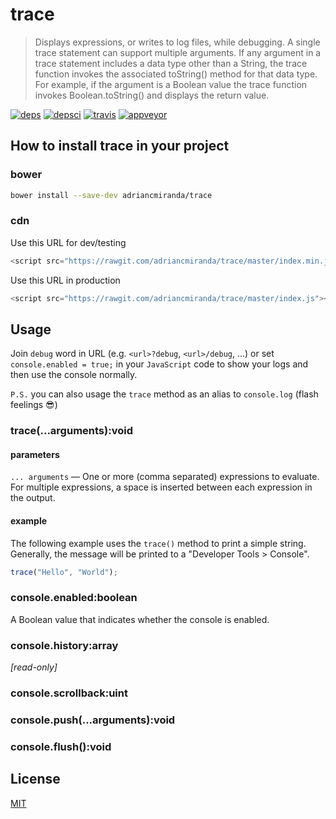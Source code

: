 trace
=====

> Displays expressions, or writes to log files, while debugging. A single trace statement can support multiple arguments. If any argument in a trace statement includes a data type other than a String, the trace function invokes the associated toString() method for that data type. For example, if the argument is a Boolean value the trace function invokes Boolean.toString() and displays the return value.

[![deps][deps]][deps-url]
[![depsci][depsci]][depsci-url]
[![travis][travis]][travis-url]
[![appveyor][appveyor]][appveyor-url]

## How to install __trace__ in your project

### bower

```bash
bower install --save-dev adriancmiranda/trace
```

### cdn

Use this URL for dev/testing

```javascript
<script src="https://rawgit.com/adriancmiranda/trace/master/index.min.js"></script>
```

Use this URL in production

```javascript
<script src="https://rawgit.com/adriancmiranda/trace/master/index.js"></script>
```

## Usage

Join `debug` word in URL (e.g. `<url>?debug`, `<url>/debug`, ...)  or set `console.enabled = true;`  in your `JavaScript` code to show your logs and then use the console normally.

`P.S.` you can also usage the `trace` method as an alias to `console.log` (flash feelings :sunglasses:)

### trace(...arguments):void

#### parameters

`... arguments` — One or more (comma separated) expressions to evaluate. For multiple expressions, a space is inserted between each expression in the output.


#### example

The following example uses the `trace()` method to print a simple string. Generally, the message will be printed to a "Developer Tools > Console".

```javascript
trace("Hello", "World");
```
### console.enabled:boolean
A Boolean value that indicates whether the console is enabled.

### console.history:array
_[read-only]_

### console.scrollback:uint

### console.push(...arguments):void

### console.flush():void

## License

[MIT][license-url]


<!-- links -->

[deps]: https://david-dm.org/adriancmiranda/trace.svg
[deps-url]: https://david-dm.org/adriancmiranda/trace

[depsci]: https://dependencyci.com/github/adriancmiranda/trace/badge
[depsci-url]: https://dependencyci.com/github/adriancmiranda/trace

[travis]: https://travis-ci.org/adriancmiranda/trace.svg?branch=master
[travis-url]: https://travis-ci.org/adriancmiranda/trace

[appveyor]: https://ci.appveyor.com/api/projects/status/hucvow1n0t3q3le3/branch/master?svg=true
[appveyor-url]: https://ci.appveyor.com/project/adriancmiranda/trace/branch/master

[license-url]: https://github.com/adriancmiranda/trace/blob/master/LICENSE
